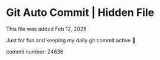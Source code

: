 # Git Auto Commit | Hidden File

This file was added Feb 12, 2025

Just for fun and keeping my daily git commit active 🤪

commit number: 24636
